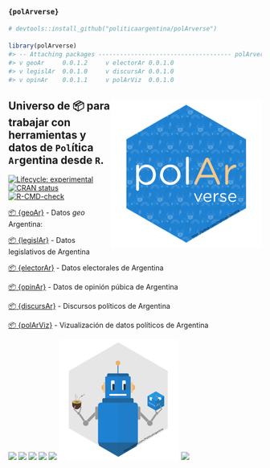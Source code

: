 
<!-- README.md is generated from README.Rmd. Please edit that file -->

### `{polArverse}`

``` r
# devtools::install_github("politicaargentina/polArverse")

library(polArverse)
#> -- Attaching packages ------------------------------------- polArverse0.0.1.0 --
#> v geoAr     0.0.1.2     v electorAr 0.0.1.0
#> v legislAr  0.0.1.0     v discursAr 0.0.1.0
#> v opinAr    0.0.1.1     v polArViz  0.0.1.0
```

## <a><img src="man/figures/logo.png" align="right" width="300"/></a> Universo de :package: para trabajar con herramientas y datos de `Pol`ítica `Ar`gentina desde `R`.

<!-- badges: start -->

[![Lifecycle:
experimental](https://img.shields.io/badge/lifecycle-experimental-orange.svg)](https://lifecycle.r-lib.org/articles/stages.html#experimental)
[![CRAN
status](https://www.r-pkg.org/badges/version/polArverse)](https://CRAN.R-project.org/package=opinAr)
[![R-CMD-check](https://github.com/PoliticaArgentina/polArverse/workflows/R-CMD-check/badge.svg)](https://github.com/PoliticaArgentina/polArverse/actions)

<!-- badges: end -->

[:package: {geoAr}](https://github.com/PoliticaArgentina/geoAr) - Datos
*geo* Argentina:

[:package: {legislAr}](https://github.com/PoliticaArgentina/legislAr) -
Datos legislativos de Argentina

[:package: {electorAr}](https://github.com/PoliticaArgentina/electorAr) -
Datos electorales de Argentina

[:package: {opinAr}](https://github.com/PoliticaArgentina/opinAr) -
Datos de opinión púbica de Argentina

[:package: {discursAr}](https://github.com/PoliticaArgentina/discursAr) -
Discursos políticos de Argentina

[:package: {polArViz}](https://github.com/PoliticaArgentina/polArViz) -
Vizualización de datos políticos de Argentina

[<img src="https://github.com/politicaargentina/data_warehouse/raw/master/hex/geoAr.png?raw=true" width="240"/>](https://github.com/PoliticaArgentina/geoAr)
[<img src="https://github.com/politicaargentina/data_warehouse/raw/master/hex/opinAr.PNG?raw=true" width="240"/>](https://github.com/PoliticaArgentina/opinAr)
[<img src="https://github.com/politicaargentina/data_warehouse/raw/master/hex/legislAr.png?raw=true" width="240"/>](https://github.com/PoliticaArgentina/legislAr)
[<img src="https://github.com/politicaargentina/data_warehouse/blob/master/hex/discursAr.png?raw=true" width="240"/>](https://github.com/PoliticaArgentina/discursAr)
[<img src="https://github.com/politicaargentina/data_warehouse/blob/master/hex/electorAr.png?raw=true" width="240"/>](https://github.com/PoliticaArgentina/electorAr)
[<img src="https://github.com/PoliticaArgentina/polar_bot/raw/master/hex/polArbot.png" width="240"/>](https://github.com/PoliticaArgentina/polar_bot)
[<img src="https://github.com/PoliticaArgentina/data_warehouse/raw/master/hex/polAr10-10-10.png" width="240"/>](https://github.com/PoliticaArgentina/data_warehouse)
